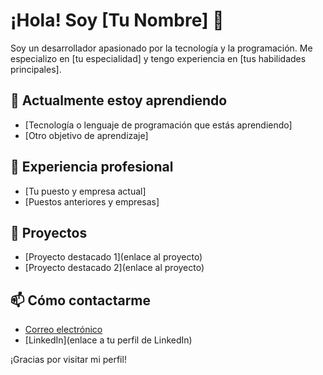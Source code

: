 # ¡Hola! Soy [Tu Nombre] 👋

Soy un desarrollador apasionado por la tecnología y la programación. Me especializo en [tu especialidad] y tengo experiencia en [tus habilidades principales].

## 🌱 Actualmente estoy aprendiendo

- [Tecnología o lenguaje de programación que estás aprendiendo]
- [Otro objetivo de aprendizaje]

## 💼 Experiencia profesional

- [Tu puesto y empresa actual]
- [Puestos anteriores y empresas]

## 🚀 Proyectos

- [Proyecto destacado 1](enlace al proyecto)
- [Proyecto destacado 2](enlace al proyecto)

## 📫 Cómo contactarme

- [Correo electrónico](mailto:tu-email@example.com)
- [LinkedIn](enlace a tu perfil de LinkedIn)

¡Gracias por visitar mi perfil!
